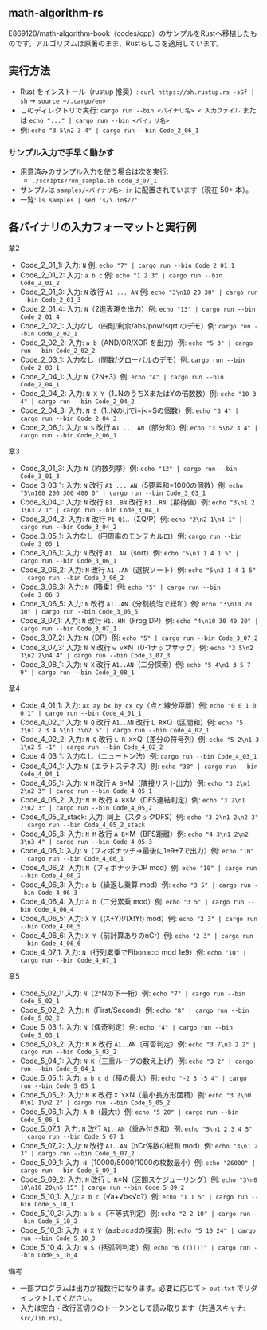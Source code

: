## math-algorithm-rs

E869120/math-algorithm-book（codes/cpp）のサンプルをRustへ移植したものです。アルゴリズムは原著のまま、Rustらしさを適用しています。

## 実行方法
- Rust をインストール（rustup 推奨）: `curl https://sh.rustup.rs -sSf | sh` → `source ~/.cargo/env`
- このディレクトリで実行: `cargo run --bin <バイナリ名> < 入力ファイル` または `echo "..." | cargo run --bin <バイナリ名>`
- 例: `echo "3 5\n2 3 4" | cargo run --bin Code_2_06_1`

### サンプル入力で手早く動かす
- 用意済みのサンプル入力を使う場合は次を実行:
  - `./scripts/run_sample.sh Code_3_07_1`
- サンプルは `samples/<バイナリ名>.in` に配置されています（現在 50+ 本）。
- 一覧: `ls samples | sed 's/\.in$//'`

## 各バイナリの入力フォーマットと実行例
章2
- Code_2_01_1: 入力: `N` 例: `echo "7" | cargo run --bin Code_2_01_1`
- Code_2_01_2: 入力: `a b c` 例: `echo "1 2 3" | cargo run --bin Code_2_01_2`
- Code_2_01_3: 入力: `N` 改行 `A1 ... AN` 例: `echo "3\n10 20 30" | cargo run --bin Code_2_01_3`
- Code_2_01_4: 入力: `N`（2進表現を出力）例: `echo "13" | cargo run --bin Code_2_01_4`
- Code_2_02_1: 入力なし（四則/剰余/abs/pow/sqrt のデモ）例: `cargo run --bin Code_2_02_1`
- Code_2_02_2: 入力: `a b`（AND/OR/XOR を出力）例: `echo "5 3" | cargo run --bin Code_2_02_2`
- Code_2_03_1: 入力なし（関数/グローバルのデモ）例: `cargo run --bin Code_2_03_1`
- Code_2_04_1: 入力: `N`（2N+3）例: `echo "4" | cargo run --bin Code_2_04_1`
- Code_2_04_2: 入力: `N X Y`（1..NのうちXまたはYの倍数数）例: `echo "10 3 4" | cargo run --bin Code_2_04_2`
- Code_2_04_3: 入力: `N S`（1..Nのi,jでi+j<=Sの個数）例: `echo "3 4" | cargo run --bin Code_2_04_3`
- Code_2_06_1: 入力: `N S` 改行 `A1 ... AN`（部分和）例: `echo "3 5\n2 3 4" | cargo run --bin Code_2_06_1`

章3
- Code_3_01_3: 入力: `N`（約数列挙）例: `echo "12" | cargo run --bin Code_3_01_3`
- Code_3_03_1: 入力: `N` 改行 `A1 ... AN`（5要素和=1000の個数）例: `echo "5\n100 200 300 400 0" | cargo run --bin Code_3_03_1`
- Code_3_04_1: 入力: `N` 改行 `B1..BN` 改行 `R1..RN`（期待値）例: `echo "3\n1 2 3\n3 2 1" | cargo run --bin Code_3_04_1`
- Code_3_04_2: 入力: `N` 改行 `P1 Q1`..（ΣQ/P）例: `echo "2\n2 1\n4 1" | cargo run --bin Code_3_04_2`
- Code_3_05_1: 入力なし（円周率のモンテカルロ）例: `cargo run --bin Code_3_05_1`
- Code_3_06_1: 入力: `N` 改行 `A1..AN`（sort）例: `echo "5\n3 1 4 1 5" | cargo run --bin Code_3_06_1`
- Code_3_06_2: 入力: `N` 改行 `A1..AN`（選択ソート）例: `echo "5\n3 1 4 1 5" | cargo run --bin Code_3_06_2`
- Code_3_06_3: 入力: `N`（階乗）例: `echo "5" | cargo run --bin Code_3_06_3`
- Code_3_06_5: 入力: `N` 改行 `A1..AN`（分割統治で総和）例: `echo "3\n10 20 30" | cargo run --bin Code_3_06_5`
- Code_3_07_1: 入力: `N` 改行 `H1..HN`（Frog DP）例: `echo "4\n10 30 40 20" | cargo run --bin Code_3_07_1`
- Code_3_07_2: 入力: `N`（DP）例: `echo "5" | cargo run --bin Code_3_07_2`
- Code_3_07_3: 入力: `N W` 改行 `w v`×N（0-1ナップサック）例: `echo "3 5\n2 3\n2 2\n4 4" | cargo run --bin Code_3_07_3`
- Code_3_08_1: 入力: `N X` 改行 `A1..AN`（二分探索）例: `echo "5 4\n1 3 5 7 9" | cargo run --bin Code_3_08_1`

章4
- Code_4_01_1: 入力: `ax ay bx by cx cy`（点と線分距離）例: `echo "0 0 1 0 0 1" | cargo run --bin Code_4_01_1`
- Code_4_02_1: 入力: `N Q` 改行 `A1..AN` 改行 `L R`×Q（区間和）例: `echo "5 2\n1 2 3 4 5\n1 3\n2 5" | cargo run --bin Code_4_02_1`
- Code_4_02_2: 入力: `N Q` 改行 `L R X`×Q（差分の符号列）例: `echo "5 2\n1 3 1\n2 5 -1" | cargo run --bin Code_4_02_2`
- Code_4_03_1: 入力なし（ニュートン法）例: `cargo run --bin Code_4_03_1`
- Code_4_04_1: 入力: `N`（エラトステネス）例: `echo "30" | cargo run --bin Code_4_04_1`
- Code_4_05_1: 入力: `N M` 改行 `A B`×M（隣接リスト出力）例: `echo "3 2\n1 2\n2 3" | cargo run --bin Code_4_05_1`
- Code_4_05_2: 入力: `N M` 改行 `A B`×M（DFS連結判定）例: `echo "3 2\n1 2\n2 3" | cargo run --bin Code_4_05_2`
- Code_4_05_2_stack: 入力: 同上（スタックDFS）例: `echo "3 2\n1 2\n2 3" | cargo run --bin Code_4_05_2_stack`
- Code_4_05_3: 入力: `N M` 改行 `A B`×M（BFS距離）例: `echo "4 3\n1 2\n2 3\n3 4" | cargo run --bin Code_4_05_3`
- Code_4_06_1: 入力: `N`（フィボナッチ→最後に1e9+7で出力）例: `echo "10" | cargo run --bin Code_4_06_1`
- Code_4_06_2: 入力: `N`（フィボナッチDP mod）例: `echo "10" | cargo run --bin Code_4_06_2`
- Code_4_06_3: 入力: `a b`（繰返し乗算 mod）例: `echo "3 5" | cargo run --bin Code_4_06_3`
- Code_4_06_4: 入力: `a b`（二分累乗 mod）例: `echo "3 5" | cargo run --bin Code_4_06_4`
- Code_4_06_5: 入力: `X Y`（(X+Y)!/(X!Y!) mod）例: `echo "2 3" | cargo run --bin Code_4_06_5`
- Code_4_06_6: 入力: `X Y`（前計算ありのnCr）例: `echo "2 3" | cargo run --bin Code_4_06_6`
- Code_4_07_1: 入力: `N`（行列累乗でFibonacci mod 1e9）例: `echo "10" | cargo run --bin Code_4_07_1`

章5
- Code_5_02_1: 入力: `N`（2^Nの下一桁）例: `echo "7" | cargo run --bin Code_5_02_1`
- Code_5_02_2: 入力: `N`（First/Second）例: `echo "8" | cargo run --bin Code_5_02_2`
- Code_5_03_1: 入力: `N`（偶奇判定）例: `echo "4" | cargo run --bin Code_5_03_1`
- Code_5_03_2: 入力: `N K` 改行 `A1..AN`（可否判定）例: `echo "3 7\n3 2 2" | cargo run --bin Code_5_03_2`
- Code_5_04_1: 入力: `N K`（三重ループの数え上げ）例: `echo "3 2" | cargo run --bin Code_5_04_1`
- Code_5_05_1: 入力: `a b c d`（積の最大）例: `echo "-2 3 -5 4" | cargo run --bin Code_5_05_1`
- Code_5_05_2: 入力: `N K` 改行 `X Y`×N（最小長方形面積）例: `echo "3 2\n0 0\n1 1\n2 2" | cargo run --bin Code_5_05_2`
- Code_5_06_1: 入力: `A B`（最大t）例: `echo "5 20" | cargo run --bin Code_5_06_1`
- Code_5_07_1: 入力: `N` 改行 `A1..AN`（重み付き和）例: `echo "5\n1 2 3 4 5" | cargo run --bin Code_5_07_1`
- Code_5_07_2: 入力: `N` 改行 `A1..AN`（nCr係数の総和 mod）例: `echo "3\n1 2 3" | cargo run --bin Code_5_07_2`
- Code_5_09_1: 入力: `N`（10000/5000/1000の枚数最小）例: `echo "26000" | cargo run --bin Code_5_09_1`
- Code_5_09_2: 入力: `N` 改行 `L R`×N（区間スケジューリング）例: `echo "3\n0 10\n10 20\n5 15" | cargo run --bin Code_5_09_2`
- Code_5_10_1: 入力: `a b c`（√a+√b<√c?）例: `echo "1 1 5" | cargo run --bin Code_5_10_1`
- Code_5_10_2: 入力: `a b c`（不等式判定）例: `echo "2 2 10" | cargo run --bin Code_5_10_2`
- Code_5_10_3: 入力: `N X Y`（a≤b≤c≤dの探索）例: `echo "5 10 24" | cargo run --bin Code_5_10_3`
- Code_5_10_4: 入力: `N S`（括弧列判定）例: `echo "6 (()())" | cargo run --bin Code_5_10_4`

備考
- 一部プログラムは出力が複数行になります。必要に応じて `> out.txt` でリダイレクトしてください。
- 入力は空白・改行区切りのトークンとして読み取ります（共通スキャナ: `src/lib.rs`）。
